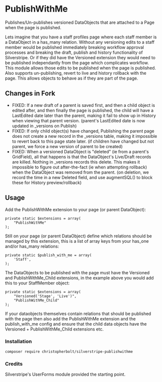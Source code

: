 # PublishWithMe #
Publishes/Un-publishes versioned DataObjects that are attached to a Page when the page is published.

Lets imagine that you have a staff profiles page where each staff member is a DataObject in a has_many relation. Without any versioning edits to a staff member would be published immediately breaking workflow approval processes and breaking the draft, publish and history functionality of Silverstripe. Or if they did have the Versioned extension they would need to be published independantly from the page which complicates workflow. This module allows those edits to be published when the page is published. Also supports un-publishing, revert to live and history rollback with the page. This allows objects to behave as if they are part of the page.

## Changes in Fork
* FIXED: If a new draft of a parent is saved first, and then a child object is edited after, and then finally the page is published, the child will have a LastEdited date later than the parent, making it fail to show up in History when viewing that parent version. (parent's LastEdited date is now updated in _versions on Publish) 
* FIXED: If only child object(s) have changed, Publishing the parent page does not create a new record in the _versions table, making it impossible to revert back to this page state later. (if children have changed but not parent, we force a new version of parent to be created)
* FIXED: When a versioned DataObject is "deleted" (ie from a parent's GridField), all that happens is that the DataObject's Live/Draft records are killed.  Nothing in _versions records this delete.  This makes it impossible to figure out after-the-fact (ie when attempting rollback) when the DataObject was removed from the parent. (on deletion, we record the time in a new Deleted field, and use augmentSQL() to block these for History preview/rollback)

## Usage ##
Add the PublishWithMe extension to your page (or parent DataObject):
```
private static $extensions = array(
    "PublishWithMe"
);
```
Still on your page (or parent DataObject) define which relations should be managed by this extension, this is a list of array keys from your has_one and/or has_many relations:
```
private static $publish_with_me = array(
    'Staff',
);
```
The DataObjects to be published with the page must have the Versioned and PublishWithMe_Child extensions, in the example above you would add this to your StaffMember object:
```
private static $extensions = array(
    "Versioned('Stage', 'Live')",
    "PublishWithMe_Child"
);
```
If your dataobjects themselves contain relations that should be published with the page then also add the PublishWithMe extension and the publish_with_me config and ensure that the child data objects have the Versioned + PublishWithMe_Child extensions etc.

### Installation ###
```
composer require christopherbolt/silverstripe-publishwithme
```

### Credits ###
Silverstripe's UserForms module provided the starting point.